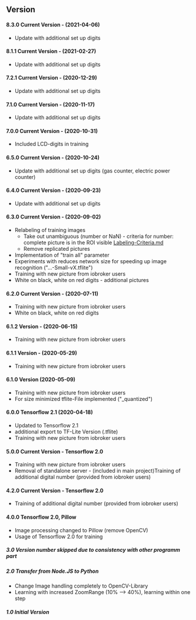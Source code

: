 ## Version
#### 8.3.0 Current Version - (2021-04-06)

* Update with additional set up digits

#### 8.1.1 Current Version - (2021-02-27)

* Update with additional set up digits

#### 7.2.1 Current Version - (2020-12-29)

* Update with additional set up digits

#### 7.1.0 Current Version - (2020-11-17)

* Update with additional set up digits

#### 7.0.0 Current Version - (2020-10-31)

* Included LCD-digits in training

#### 6.5.0 Current Version - (2020-10-24)

* Update with additional set up digits (gas counter, electric power counter)

#### 6.4.0 Current Version - (2020-09-23)

* Update with additional set up digits

#### 6.3.0 Current Version - (2020-09-02)

* Relabeling of training images
  * Take out unambiguous (number or NaN)  - criteria for number: complete picture is in the ROI visible
    [Labeling-Criteria.md](Labeling-Criteria.md)
  * Remove replicated pictures
* Implementation of "train all" parameter
* Experiments with reduces network size for speeding up image recognition ("...-Small-vX.tflite")
* Training with new picture from iobroker users
* White on black, white on red digits - additional pictures

#### 6.2.0 Current Version - (2020-07-11)

* Training with new picture from iobroker users
* White on black, white on red digits

#### 6.1.2 Version - (2020-06-15)

* Training with new picture from iobroker users

#### 6.1.1 Version - (2020-05-29)

* Training with new picture from iobroker users

#### 6.1.0 Version (2020-05-09)

* Training with new picture from iobroker users
* For size minimized tflite-File implemented ("_quantized")

#### 6.0.0 Tensorflow 2.1 (2020-04-18)

* Updated to Tensorflow 2.1
* additional export to TF-Lite Version (.tflite)
* Training with new picture from iobroker users

#### 5.0.0 Current Version - Tensorflow 2.0
* Training with new picture from iobroker users
* Removal of standalone server - (included in main project)Training of additional digital number (provided from iobroker users)
#### 4.2.0 Current Version - Tensorflow 2.0
* Training of additional digital number (provided from iobroker users)
#### 4.0.0 Tensorflow 2.0, Pillow
* Image processing changed to Pillow (remove OpenCV)
* Usage of Tensorflow 2.0 for training
##### 3.0 Version number skipped due to consistency with other programm part
##### 2.0 Transfer from Node.JS to Python
* Change Image handling completely to OpenCV-Library
* Learning with increased ZoomRange (10% --> 40%), learning within one step
##### 1.0 Initial Version